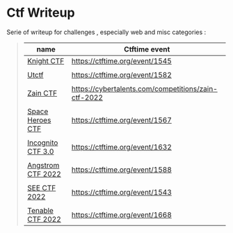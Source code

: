 # Ctf Writeup

Serie of writeup for challenges , especially web and misc categories : 

> | name               | Ctftime event |  
> | ----------------- | ----------- |
> | [Knight CTF](./KnightCTF/README.md) | https://ctftime.org/event/1545 |
> | | | |
> | [Utctf](./UTCTF/README.md)       | https://ctftime.org/event/1582 |
> | | | |
> | [Zain CTF](./ZainCTF/README.md)       | https://cybertalents.com/competitions/zain-ctf-2022 |
> | | | |
> | [Space Heroes CTF](./SpaceHerosCTF/README.md)       | https://ctftime.org/event/1567 |
> | | | |
> | [Incognito CTF 3.0](./IncognitoCTF%203.0/README.md)       | https://ctftime.org/event/1632 |
> | | | |
> | [Angstrom CTF 2022](./AngstromCTF/README.md)       | https://ctftime.org/event/1588 |
> | | | |
> | [SEE CTF 2022](./SeeTF/README.md)       | https://ctftime.org/event/1543 |
> | | | |
> | [Tenable CTF 2022](./TenableCTF/README.md)       | https://ctftime.org/event/1668 |

